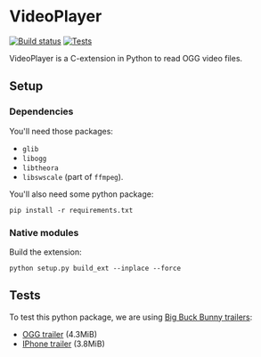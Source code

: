 # VideoPlayer

[![Build status](https://ci.appveyor.com/api/projects/status/kl6wvf6yuv0b5pjt/branch/master?svg=true)](https://ci.appveyor.com/project/Linkid/python-videoplayer/branch/master)
[![Tests](https://github.com/fofix/python-videoplayer/actions/workflows/tests.yml/badge.svg?branch=master)](https://github.com/fofix/python-videoplayer/actions/workflows/tests.yml)


VideoPlayer is a C-extension in Python to read OGG video files.


## Setup

### Dependencies

You'll need those packages:

* `glib`
* `libogg`
* `libtheora`
* `libswscale` (part of `ffmpeg`).

You'll also need some python package:

    pip install -r requirements.txt


### Native modules

Build the extension:

    python setup.py build_ext --inplace --force


## Tests

To test this python package, we are using [Big Buck Bunny trailers](https://peach.blender.org/trailer-page/):

* [OGG trailer](http://download.blender.org/peach/trailer/trailer_400p.ogg) (4.3MiB)
* [IPhone trailer](http://mirror.cessen.com/blender.org/peach/trailer/trailer_iphone.m4v) (3.8MiB)
